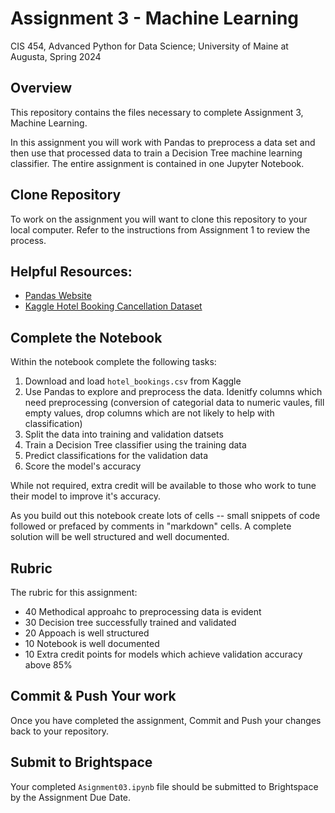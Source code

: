 # Assignment 3 - Machine Learning

CIS 454, Advanced Python for Data Science; University of Maine at Augusta, Spring 2024

## Overview 

This repository contains the files necessary to complete Assignment 3, Machine Learning.

In this assignment you will work with Pandas to preprocess a data set and then use that processed data to train a Decision Tree machine learning classifier.   The entire assignment is contained in one Jupyter Notebook. 

## Clone Repository

To work on the assignment you will want to clone this repository to your local computer.   Refer to the instructions from Assignment 1 to review the process.

## Helpful Resources:

- [Pandas Website](https://pandas.pydata.org/)
- [Kaggle Hotel Booking Cancellation Dataset](https://www.kaggle.com/vinayakashastri/hotel-booking-cancellation-dataset?select=hotel_bookings.csv)

## Complete the Notebook

Within the notebook complete the following tasks:    

1. Download and load `hotel_bookings.csv` from Kaggle
2. Use Pandas to explore and preprocess the data.   Idenitfy columns which need preprocessing (conversion of categorial data to numeric vaules, fill empty values, drop columns which are not likely to help with classification)
3. Split the data into training and validation datsets
4. Train a Decision Tree classifier using the training data
5. Predict classifications for the validation data
6. Score the model's accuracy

While not required, extra credit will be available to those who work to tune their model to improve it's accuracy.

As you build out this notebook create lots of cells -- small snippets of code followed or prefaced by comments in "markdown" cells.   A complete solution will be well structured and well documented.

## Rubric

The rubric for this assignment:

- 40 Methodical approahc to preprocessing data is evident
- 30 Decision tree successfully trained and validated
- 20 Appoach is well structured
- 10 Notebook is well documented
- 10 Extra credit points for models which achieve validation accuracy above 85%


## Commit & Push Your work

Once you have completed the assignment, Commit and Push your changes back to your repository.

## Submit to Brightspace

Your completed `Asignment03.ipynb` file should be submitted to Brightspace by the Assignment Due Date.


